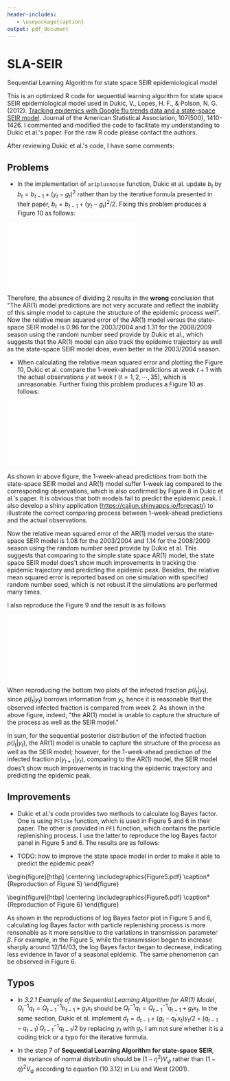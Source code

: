 ```yaml
---
header-includes:
   - \usepackage{caption}
output: pdf_document
---
```

# SLA-SEIR
Sequential Learning Algorithm for state space SEIR epidemiological model

This is an optimized R code  for sequential learning algorithm for state space SEIR epidemiological model used in Dukic, V., Lopes, H. F., & Polson, N. G. (2012). [Tracking epidemics with Google flu trends data and a state-space SEIR model](http://www.tandfonline.com/doi/abs/10.1080/01621459.2012.713876). Journal of the American Statistical Association, 107(500), 1410-1426. I commented and modified the code to facilitate my understanding to Dukic et al.'s paper. For the raw R code please contact the authors.

After reviewing Dukic et al.'s code, I have some comments:

## Problems

* In the implementation of `ar1plusnoise` function, Dukic et al. update $b_t$ by $b_t = b_{t-1} + (y_t - g_t)^2$ rather than by the iterative formula presented in their paper, $b_t = b_{t-1} + (y_t - g_t)^2/2$. Fixing this problem produces a Figure 10 as follows:

![Figure10_divide2](Figure10_divide2.pdf)

Therefore, the absence of dividing 2 results in the **wrong** conclusion that "The AR(1) model predictions are not very accurate and reflect the inability of this simple model to capture the structure of the epidemic process well". Now the relative mean squared error of the AR(1) model versus the state-space SEIR model is 0.96 for the 2003/2004 and 1.31 for the 2008/2009 season using the random number seed provide by Dukic et al., which suggests that the AR(1) model can also track the epidemic trajectory as well as the state-space SEIR model does, even better in the 2003/2004 season.

* When calculating the relative mean squared error and plotting the Figure 10, Dukic et al. compare the 1-week-ahead predictions at week $t+1$ with the actual observations $y$ at week $t$ ($t=1,2,\cdots,35$), which is unreasonable. Further fixing this problem produces a Figure 10 as follows:

![Figure10](Figure10.pdf)

As shown in above figure, the 1-week-ahead predictions from both the state-space SEIR model and AR(1) model suffer 1-week lag compared to the corresponding observations, which is also confirmed by Figure 8 in Dukic et al.'s paper. It is obvious that both models fail to predict the epidemic peak. I also develop a shiny application (https://caijun.shinyapps.io/forecast/) to illustrate the correct comparing process between 1-week-ahead predictions and the actual observations.

Now the relative mean squared error of the AR(1) model versus the state-space SEIR model is 1.08 for the 2003/2004 and 1.14 for the 2008/2009 season using the random number seed provide by Dukic et al. This suggests that comparing to the simple state space AR(1) model, the state space SEIR model does't show much improvements in tracking the epidemic trajectory and predicting the epidemic peak. Besides, the relative mean squared error is reported based on one simulation with specified random number seed, which is not robust if the simulations are performed many times.

I also reproduce the Figure 9 and the result is as follows

![Figure9](Figure9.pdf)

When reproducing the bottom two plots of the infected fraction $p(I_t|y_t)$, since $p(I_t|y_t)$ borrows information from $y_t$, hence it is reasonable that the observed infected fraction is compared from week 2. As shown in the above figure, indeed, "the AR(1) model is unable to capture the structure of the process as well as the SEIR model."

In sum, for the sequential posterior distribution of the infected fraction $p(I_t|y_t)$, the AR(1) model is unable to capture the structure of the process as well as the SEIR model; however, for the 1-week-ahead prediction of the infected fraction $p(y_{t+1}|y_t)$, comparing to the AR(1) model, the SEIR model does't show much improvements in tracking the epidemic trajectory and predicting the epidemic peak.

## Improvements

* Dukic et al.'s code provides two methods to calculate log Bayes factor. One is using `PFlike` function, which is used in Figure 5 and 6 in their paper. The other is provided in `PF1` function, which contains the particle replenishing process. I use the latter to reproduce the log Bayes factor panel in Figure 5 and 6. The results are as follows:

* TODO: how to improve the state space model in order to make it able to predict the epidemic peak?

\begin{figure}[htbp]
\centering
\includegraphics{Figure5.pdf}
\caption*{Reproduction of Figure 5}
\end{figure}

\begin{figure}[htbp]
\centering
\includegraphics{Figure6.pdf}
\caption*{Reproduction of Figure 6}
\end{figure}

As shown in the reproductions of log Bayes factor plot in Figure 5 and 6, calculating log Bayes factor with particle replenishing process is more rensonable as it more sensitive to the variations in transmission parameter $\beta$. For example, in the Figure 5, while the transmission began to increase sharply around 12/14/03, the log Bayes factor began to decrease, indicating less evidence in favor of a seasonal epidemic. The same phenomenon can be observed in Figure 6.

## Typos

* In *3.2.1 Example of the Sequential Learning Algorithm for AR(1) Model*, $Q_t^{-1}q_t = Q_{t-1}^{-1}b_{t-1} + g_tx_t$ should be $Q_t^{-1}q_t = Q_{t-1}^{-1}q_{t-1} + g_tx_t$. In the same section, Dukic et al. implement $d_t = d_{t-1} + (g_t - q_t^\prime x_t)y_t/2 + (q_{t-1}-q_{t-1})^\prime Q_{t-1}^{-1}q_{t-1}/2$ by replacing $y_t$ with $g_t$. I am not sure whether it is a coding trick or a typo for the iterative formula.

* In the step 7 of **Sequential Learning Algorithm for state-space SEIR**, the variance of normal distributin should be $(1 - \eta^2) V_{\psi}$ rather than $(1 - \eta)^2 V_{\psi}$ according to equation (10.3.12) in Liu and West (2001).